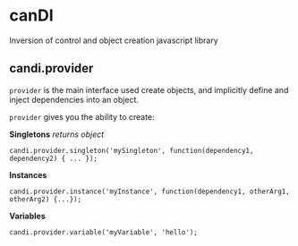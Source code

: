 # canDI
Inversion of control and object creation javascript library

## candi.provider
`provider` is the main interface used create objects, and implicitly define and inject dependencies into an object. 

`provider` gives you the ability to create:

**Singletons** *returns object*
```
candi.provider.singleton('mySingleton', function(dependency1, dependency2) { ... });
```

**Instances** 
```
candi.provider.instance('myInstance', function(dependency1, otherArg1, otherArg2) {...});
```
**Variables** 
```
candi.provider.variable('myVariable', 'hello');
```
